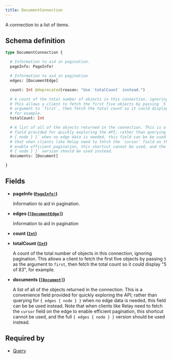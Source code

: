 ```yaml
---
title: DocumentConnection
---
```


A connection to a list of items.

## Schema definition
```graphql
type DocumentConnection {

  # Information to aid in pagination.
  pageInfo: PageInfo!

  # Information to aid in pagination
  edges: [DocumentEdge]

  count: Int @deprecated(reason: "Use `totalCount` instead.")

  # A count of the total number of objects in this connection, ignoring pagination.
  # This allows a client to fetch the first five objects by passing `5` as the
  # argument to `first`, then fetch the total count so it could display "5 of 83",
  # for example.
  totalCount: Int

  # A list of all of the objects returned in the connection. This is a convenience
  # field provided for quickly exploring the API; rather than querying for `{ edges
  # { node } }` when no edge data is needed, this field can be be used instead. Note
  # that when clients like Relay need to fetch the `cursor` field on the edge to
  # enable efficient pagination, this shortcut cannot be used, and the full `{ edges
  # { node } }` version should be used instead.
  documents: [Document]

}
```

## Fields

* **pageInfo ([`PageInfo!`](graphql/schema/pageinfo.md))**

  Information to aid in pagination.

* **edges ([`[DocumentEdge]`](graphql/schema/documentedge.md))**

  Information to aid in pagination

* **count ([`Int`](graphql/schema/int.md))**


* **totalCount ([`Int`](graphql/schema/int.md))**

  A count of the total number of objects in this connection, ignoring pagination. This allows a client to fetch the first five objects by passing `5` as the argument to `first`, then fetch the total count so it could display "5 of 83", for example.

* **documents ([`[Document]`](graphql/schema/document.md))**

  A list of all of the objects returned in the connection. This is a convenience field provided for quickly exploring the API; rather than querying for `{ edges { node } }` when no edge data is needed, this field can be be used instead. Note that when clients like Relay need to fetch the `cursor` field on the edge to enable efficient pagination, this shortcut cannot be used, and the full `{ edges { node } }` version should be used instead.


## Required by
* [Query](graphql/schema/query.md)
